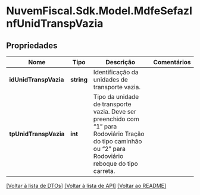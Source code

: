 # NuvemFiscal.Sdk.Model.MdfeSefazInfUnidTranspVazia

## Propriedades

Nome | Tipo | Descrição | Comentários
------------ | ------------- | ------------- | -------------
**idUnidTranspVazia** | **string** | Identificação da unidades de transporte vazia. | 
**tpUnidTranspVazia** | **int** | Tipo da unidade de transporte vazia.  Deve ser preenchido com “1” para Rodoviário Tração do tipo caminhão ou “2” para Rodoviário reboque do tipo carreta. | 

[[Voltar à lista de DTOs]](../README.md#documentation-for-models) [[Voltar à lista de API]](../README.md#documentation-for-api-endpoints) [[Voltar ao README]](../README.md)

